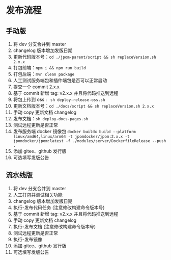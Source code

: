 # 发布流程

## 手动版

1. 将 dev 分支合并到 master
2. changelog 版本增加发版日期
3. 更新代码版本号：`cd ./jpom-parent/script && sh replaceVersion.sh 2.x.x`
4. 打包前端：`npm i && npm run build`
5. 打包后端：`mvn clean package`
6. 人工测试服务端包和插件端包是否可以正常启动
7. 提交一个 commit 2.x.x
8. 基于 commit 新增 tag: v2.x.x 并且将代码推送到远程
9. 将包上传到 oss : ` sh deploy-release-oss.sh`
10. 更新文档版本号：`cd ./docs/script && sh replaceVersion.sh 2.x.x`
11. 手动 copy 更新文档 changelog
12. 发布文档：`sh deploy-docs-pages.sh`
13. 测试远程更新是否正常
14. 发布服务端 docker 镜像包 `docker buildx build --platform linux/amd64,linux/arm64 -t jpomdocker/jpom:2.x.x -t jpomdocker/jpom:latest -f ./modules/server/DockerfileRelease --push .`
15. 添加 gitee、github 发行版
16. 可选填写发版公告

## 流水线版

1. 将 dev 分支合并到 master
2. 人工打包并测试相关功能
3. changelog 版本增加发版日期
4. 执行-发布代码任务 (注意修改构建命令版本号)
5. 基于 commit 新增 tag: v2.x.x 并且将代码推送到远程
6. 手动 copy 更新文档 changelog
7. 执行-发布文档 (注意修改构建命令版本号)
8. 测试远程更新是否正常
9. 执行-发布镜像
10. 添加 gitee、github 发行版
11. 可选填写发版公告